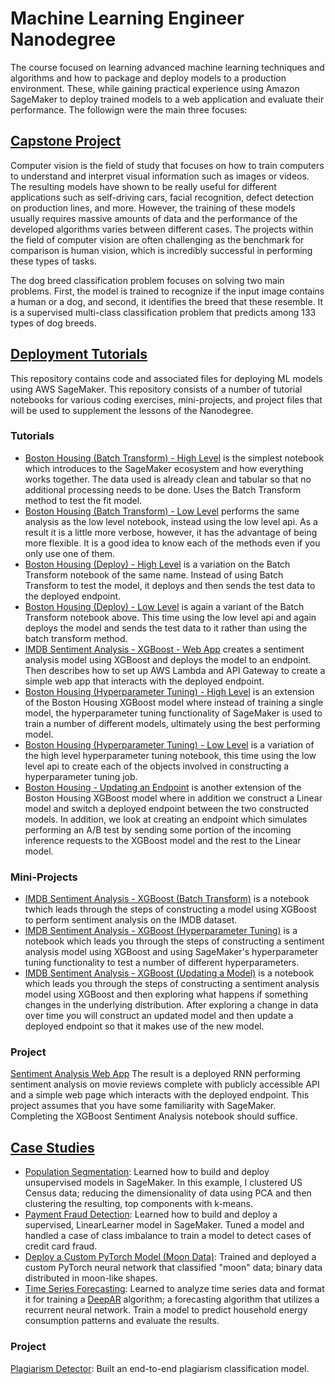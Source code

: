 # Machine Learning Engineer Nanodegree

The course focused on learning advanced machine learning techniques and algorithms and how to package and deploy models to a production environment. These, while gaining practical experience using Amazon SageMaker to deploy trained models to a web application and evaluate their performance. The followign were the main three focuses:

## [Capstone Project](https://github.com/Omar-Martinez/Machine-Learning-Engineer-Nanodegree-/tree/master/Capstone)

Computer vision is the field of study that focuses on how to train computers to understand and interpret visual information such as images or videos. The resulting models have shown to be really useful for different applications such as self-driving cars, facial recognition, defect detection on production lines, and more. However, the training of these models usually requires massive amounts of data and the performance of the developed algorithms varies between different cases. The projects within the field of computer vision are often challenging as the benchmark for comparison is human vision, which is incredibly successful in performing these types of tasks.

The dog breed classification problem focuses on solving two main problems. First, the model is trained to recognize if the input image contains a human or a dog, and second, it identifies the breed that these resemble. It is a supervised multi-class classification problem that predicts among 133 types of dog breeds.

## [Deployment Tutorials](https://github.com/Omar-Martinez/Machine-Learning-Engineer-Nanodegree-/tree/master/Deployement%20Exercises)

This repository contains code and associated files for deploying ML models using AWS SageMaker. This repository consists of a number of tutorial notebooks for various coding exercises, mini-projects, and project files that will be used to supplement the lessons of the Nanodegree.

### Tutorials
* [Boston Housing (Batch Transform) - High Level](https://github.com/Omar-Martinez/Machine-Learning-Engineer-Nanodegree-/blob/master/Deployement%20Exercises/Tutorials/Boston%20Housing%20-%20XGBoost%20(Batch%20Transform)%20-%20High%20Level%20(1).ipynb) is the simplest notebook which introduces to the SageMaker ecosystem and how everything works together. The data used is already clean and tabular so that no additional processing needs to be done. Uses the Batch Transform method to test the fit model.
* [Boston Housing (Batch Transform) - Low Level](https://github.com/Omar-Martinez/Machine-Learning-Engineer-Nanodegree-/blob/master/Deployement%20Exercises/Tutorials/Boston%20Housing%20-%20XGBoost%20(Batch%20Transform)%20-%20Low%20Level.ipynb) performs the same analysis as the low level notebook, instead using the low level api. As a result it is a little more verbose, however, it has the advantage of being more flexible. It is a good idea to know each of the methods even if you only use one of them.
* [Boston Housing (Deploy) - High Level](https://github.com/Omar-Martinez/Machine-Learning-Engineer-Nanodegree-/blob/master/Deployement%20Exercises/Tutorials/Boston%20Housing%20-%20XGBoost%20(Deploy)%20-%20High%20Level.ipynb) is a variation on the Batch Transform notebook of the same name. Instead of using Batch Transform to test the model, it deploys and then sends the test data to the deployed endpoint.
* [Boston Housing (Deploy) - Low Level](https://github.com/Omar-Martinez/Machine-Learning-Engineer-Nanodegree-/blob/master/Deployement%20Exercises/Tutorials/Boston%20Housing%20-%20XGBoost%20(Deploy)%20-%20Low%20Level.ipynb) is again a variant of the Batch Transform notebook above. This time using the low level api and again deploys the model and sends the test data to it rather than using the batch transform method.
* [IMDB Sentiment Analysis - XGBoost - Web App](https://github.com/Omar-Martinez/Machine-Learning-Engineer-Nanodegree-/blob/master/Deployement%20Exercises/Tutorials/IMDB%20Sentiment%20Analysis%20-%20XGBoost%20-%20Web%20App.ipynb) creates a sentiment analysis model using XGBoost and deploys the model to an endpoint. Then describes how to set up AWS Lambda and API Gateway to create a simple web app that interacts with the deployed endpoint.
* [Boston Housing (Hyperparameter Tuning) - High Level](https://github.com/Omar-Martinez/Machine-Learning-Engineer-Nanodegree-/blob/master/Deployement%20Exercises/Tutorials/Boston%20Housing%20-%20XGBoost%20(Hyperparameter%20Tuning)%20-%20High%20Level.ipynb) is an extension of the Boston Housing XGBoost model where instead of training a single model, the hyperparameter tuning functionality of SageMaker is used to train a number of different models, ultimately using the best performing model.
* [Boston Housing (Hyperparameter Tuning) - Low Level](https://github.com/Omar-Martinez/Machine-Learning-Engineer-Nanodegree-/blob/master/Deployement%20Exercises/Tutorials/Boston%20Housing%20-%20XGBoost%20(Hyperparameter%20Tuning)%20-%20Low%20Level.ipynb) is a variation of the high level hyperparameter tuning notebook, this time using the low level api to create each of the objects involved in constructing a hyperparameter tuning job.
* [Boston Housing - Updating an Endpoint](https://github.com/Omar-Martinez/Machine-Learning-Engineer-Nanodegree-/blob/master/Deployement%20Exercises/Tutorials/Boston%20Housing%20-%20Updating%20an%20Endpoint.ipynb) is another extension of the Boston Housing XGBoost model where in addition we construct a Linear model and switch a deployed endpoint between the two constructed models. In addition, we look at creating an endpoint which simulates performing an A/B test by sending some portion of the incoming inference requests to the XGBoost model and the rest to the Linear model.

### Mini-Projects
* [IMDB Sentiment Analysis - XGBoost (Batch Transform)](https://github.com/Omar-Martinez/Machine-Learning-Engineer-Nanodegree-/blob/master/Deployement%20Exercises/Mini-projects/IMDB%20Sentiment%20Analysis%20-%20XGBoost%20(Batch%20Transform).ipynb) is a notebook twhich leads  through the steps of constructing a model using XGBoost to perform sentiment analysis on the IMDB dataset.
* [IMDB Sentiment Analysis - XGBoost (Hyperparameter Tuning)](https://github.com/Omar-Martinez/Machine-Learning-Engineer-Nanodegree-/blob/master/Deployement%20Exercises/Mini-projects/IMDB%20Sentiment%20Analysis%20-%20XGBoost%20(Hyperparameter%20Tuning).ipynb) is a notebook  which leads you through the steps of constructing a sentiment analysis model using XGBoost and using SageMaker's hyperparameter tuning functionality to test a number of different hyperparameters.
* [IMDB Sentiment Analysis - XGBoost (Updating a Model)](https://github.com/Omar-Martinez/Machine-Learning-Engineer-Nanodegree-/blob/master/Deployement%20Exercises/Mini-projects/IMDB%20Sentiment%20Analysis%20-%20XGBoost%20(Updating%20a%20Model).ipynb) is a notebook which leads you through the steps of constructing a sentiment analysis model using XGBoost and then exploring what happens if something changes in the underlying distribution. After exploring a change in data over time you will construct an updated model and then update a deployed endpoint so that it makes use of the new model.

### Project

[Sentiment Analysis Web App](https://github.com/Omar-Martinez/Machine-Learning-Engineer-Nanodegree-/blob/master/Deployement%20Exercises/Sentiment%20Analysis%20Project/SageMaker%20Project.ipynb) The result is a deployed RNN performing sentiment analysis on movie reviews complete with publicly accessible API and a simple web page which interacts with the deployed endpoint. This project assumes that you have some familiarity with SageMaker. Completing the XGBoost Sentiment Analysis notebook should suffice.


## [Case Studies](https://github.com/Omar-Martinez/Machine-Learning-Engineer-Nanodegree-/tree/master/Case%20Studies)

* [Population Segmentation](https://github.com/Omar-Martinez/Machine-Learning-Engineer-Nanodegree-/blob/master/Case%20Studies/Population%20Segmentation/Pop_Segmentation_Exercise.ipynb): Learned how to build and deploy unsupervised models in SageMaker. In this example, I clustered US Census data; reducing the dimensionality of data using PCA and then clustering the resulting, top components with k-means.
* [Payment Fraud Detection](https://github.com/Omar-Martinez/Machine-Learning-Engineer-Nanodegree-/blob/master/Case%20Studies/Payment%20Fraud%20Detection/Fraud_Detection_Exercise.ipynb): Learned how to build and deploy a supervised, LinearLearner model in SageMaker. Tuned a model and handled a case of class imbalance to train a model to detect cases of credit card fraud.
* [Deploy a Custom PyTorch Model (Moon Data)](https://github.com/Omar-Martinez/Machine-Learning-Engineer-Nanodegree-/blob/master/Case%20Studies/Moon%20Data%20Classification/Moon_Classification_Exercise.ipynb): Trained and deployed a custom PyTorch neural network that classified "moon" data; binary data distributed in moon-like shapes.
* [Time Series Forecasting](https://github.com/Omar-Martinez/Machine-Learning-Engineer-Nanodegree-/blob/master/Case%20Studies/Time-series%20Forecasting/Energy_Consumption_Exercise.ipynb): Learned to analyze time series data and format it for training a [DeepAR](https://docs.aws.amazon.com/sagemaker/latest/dg/deepar.html) algorithm; a forecasting algorithm that utilizes a recurrent neural network. Train a model to predict household energy consumption patterns and evaluate the results.

### Project

[Plagiarism Detector](https://github.com/Omar-Martinez/Machine-Learning-Engineer-Nanodegree-/tree/master/Case%20Studies/Project%20Plagiarism%20Detector): Built an end-to-end plagiarism classification model. 
